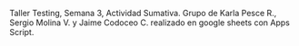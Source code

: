 Taller Testing, Semana 3, Actividad Sumativa. Grupo de Karla Pesce R., Sergio Molina V. y Jaime Codoceo C.
realizado en google sheets con Apps Script.
